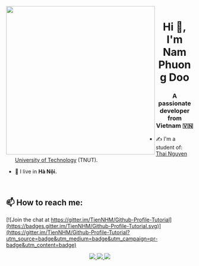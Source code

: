 <img align="left" width="400" src="https://github.githubassets.com/images/modules/profile/profile-first-repo.svg">
<h1 align="center">Hi 👋, I'm Nam Phuong Doo</h1>
<p align="center">
  <h3 align="center">A passionate developer from Vietnam 🇻🇳 </h3>
</p>


- ✍ I'm a student of: [Thai Nguyen University of Technology](https://tnut.edu.vn) (TNUT).

- 🌱 I live in **Hà Nội.**

<br />

## 📫 How to reach me:

[![Join the chat at https://gitter.im/TienNHM/Github-Profile-Tutorial](https://badges.gitter.im/TienNHM/Github-Profile-Tutorial.svg)](https://gitter.im/TienNHM/Github-Profile-Tutorial?utm_source=badge&utm_medium=badge&utm_campaign=pr-badge&utm_content=badge)

<p align="center">

  </a>
  <a href="https://www.facebook.com/dophuongnam201" alt="Facebook">
    <img src="https://img.icons8.com/fluent/48/000000/facebook-new.png" target="_blank" />
  </a> 
    <a href="https://zalo.me/0967809813" alt="Zalo">
    <img src="https://icons8.com/icon/RgfZkJBmlaIK/zalo.png" target="_blank" />
   </a> 
    <a href="https://instagram.com/dpn.182?igshid=YmMyMTA2M2Y=" alt="Instagram">
    <img src="https://icons8.com/icon/32323/instagram.png" target="_blank" />
</p>

